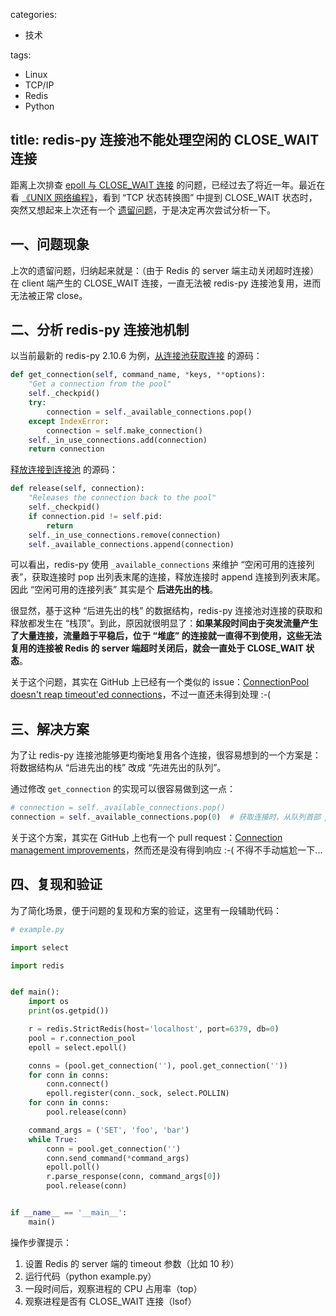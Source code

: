 categories:
- 技术

tags:
- Linux
- TCP/IP
- Redis
- Python

title: redis-py 连接池不能处理空闲的 CLOSE_WAIT 连接
---


距离上次排查 [epoll 与 CLOSE_WAIT 连接][1] 的问题，已经过去了将近一年。最近在看 [《UNIX 网络编程》][2]，看到 “TCP 状态转换图” 中提到 CLOSE_WAIT 状态时，突然又想起来上次还有一个 [遗留问题][3]，于是决定再次尝试分析一下。


## 一、问题现象

上次的遗留问题，归纳起来就是：（由于 Redis 的 server 端主动关闭超时连接）在 client 端产生的 CLOSE_WAIT 连接，一直无法被 redis-py 连接池复用，进而无法被正常 close。


## 二、分析 redis-py 连接池机制

以当前最新的 redis-py 2.10.6 为例，[从连接池获取连接][4] 的源码：

```python
def get_connection(self, command_name, *keys, **options):
    "Get a connection from the pool"
    self._checkpid()
    try:
        connection = self._available_connections.pop()
    except IndexError:
        connection = self.make_connection()
    self._in_use_connections.add(connection)
    return connection
```

[释放连接到连接池][5] 的源码：

```python
def release(self, connection):
    "Releases the connection back to the pool"
    self._checkpid()
    if connection.pid != self.pid:
        return
    self._in_use_connections.remove(connection)
    self._available_connections.append(connection)
```

可以看出，redis-py 使用 `_available_connections` 来维护 “空闲可用的连接列表”，获取连接时 pop 出列表末尾的连接，释放连接时 append 连接到列表末尾。因此 “空闲可用的连接列表” 其实是个 **后进先出的栈**。

很显然，基于这种 “后进先出的栈” 的数据结构，redis-py 连接池对连接的获取和释放都发生在 “栈顶”。到此，原因就很明显了：**如果某段时间由于突发流量产生了大量连接，流量趋于平稳后，位于 “堆底” 的连接就一直得不到使用，这些无法复用的连接被 Redis 的 server 端超时关闭后，就会一直处于 CLOSE_WAIT 状态**。

关于这个问题，其实在 GitHub 上已经有一个类似的 issue：[ConnectionPool doesn't reap timeout'ed connections][6]，不过一直还未得到处理 :-(


## 三、解决方案

为了让 redis-py 连接池能够更均衡地复用各个连接，很容易想到的一个方案是：将数据结构从 “后进先出的栈” 改成 “先进先出的队列”。

通过修改 `get_connection` 的实现可以很容易做到这一点：

```python
# connection = self._available_connections.pop()
connection = self._available_connections.pop(0)  # 获取连接时，从队列首部 pop 出来
```

关于这个方案，其实在 GitHub 上也有一个 pull request：[Connection management improvements][7]，然而还是没有得到响应 :-( 不得不手动尴尬一下...


## 四、复现和验证

为了简化场景，便于问题的复现和方案的验证，这里有一段辅助代码：

```python
# example.py

import select

import redis


def main():
    import os
    print(os.getpid())

    r = redis.StrictRedis(host='localhost', port=6379, db=0)
    pool = r.connection_pool
    epoll = select.epoll()

    conns = (pool.get_connection(''), pool.get_connection(''))
    for conn in conns:
        conn.connect() 
        epoll.register(conn._sock, select.POLLIN)
    for conn in conns:
        pool.release(conn)

    command_args = ('SET', 'foo', 'bar')
    while True:
        conn = pool.get_connection('')
        conn.send_command(*command_args)
        epoll.poll()
        r.parse_response(conn, command_args[0])
        pool.release(conn)


if __name__ == '__main__':
    main()
```

操作步骤提示：

1. 设置 Redis 的 server 端的 timeout 参数（比如 10 秒）
2. 运行代码（python example.py）
3. 一段时间后，观察进程的 CPU 占用率（top）
4. 观察进程是否有 CLOSE_WAIT 连接（lsof）


[1]: http://russellluo.com/2016/11/epoll-and-close-wait-connection.html
[2]: https://book.douban.com/subject/1500149/
[3]: http://russellluo.com/2016/11/epoll-and-close-wait-connection.html#3-_遗留问题
[4]: https://github.com/andymccurdy/redis-py/blob/2.10.6/redis/connection.py#L959-L967
[5]: https://github.com/andymccurdy/redis-py/blob/2.10.6/redis/connection.py#L985-L991
[6]: https://github.com/andymccurdy/redis-py/issues/306
[7]: https://github.com/andymccurdy/redis-py/pull/886/commits/66e25f58c01b4a3221057e2a8ff973d2e8b3d8ab#diff-b3be2d0fa4e0cf1f1c403f2de43ecdb4R982
